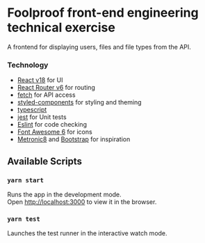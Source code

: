 # Foolproof front-end engineering technical exercise

A frontend for displaying users, files and file types from the API.

### Technology

- [React v18](https://reactjs.org/) for UI
- [React Router v6](https://reactrouter.com//) for routing
- [fetch](https://developer.mozilla.org/en-US/docs/Web/API/Fetch_API) for API access
- [styled-components](https://styled-components.com/) for styling and theming
- [typescript](https://www.typescriptlang.org/)
- [jest](https://jestjs.io/) for Unit tests
- [Eslint](https://eslint.org/) for code checking
- [Font Awesome 6](https://fontawesome.com/) for icons
- [Metronic8](https://preview.keenthemes.com/metronic8/demo1/index.html) and [Bootstrap](https://getbootstrap.com/) for inspiration

## Available Scripts

### `yarn start`

Runs the app in the development mode.\
Open [http://localhost:3000](http://localhost:3000) to view it in the browser.

### `yarn test`

Launches the test runner in the interactive watch mode.
